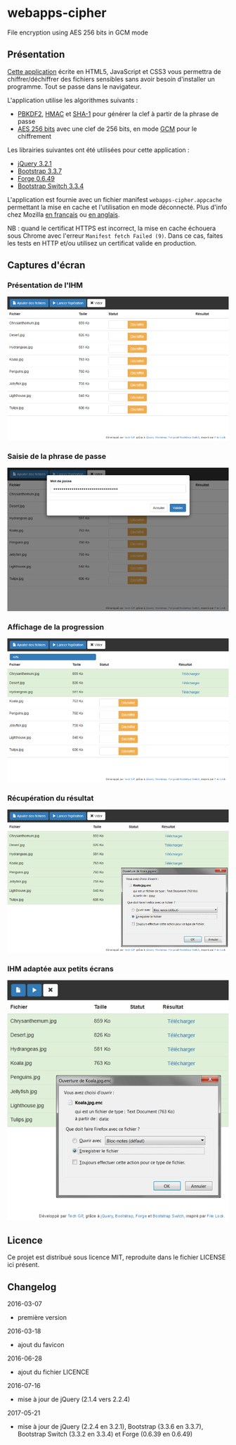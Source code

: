 # webapps-cipher

File encryption using AES 256 bits in GCM mode

## Présentation

[Cette application](http://techgp.fr/webapps/webapps-cipher.html) écrite en HTML5, JavaScript et CSS3 vous permettra de chiffrer/déchiffrer des fichiers sensibles sans avoir besoin d'installer un programme. Tout se passe dans le navigateur.

L'application utilise les algorithmes suivants :

- [PBKDF2](https://fr.wikipedia.org/wiki/PBKDF2), [HMAC](https://fr.wikipedia.org/wiki/Keyed-Hash_Message_Authentication_Code) et [SHA-1](https://fr.wikipedia.org/wiki/SHA-1) pour générer la clef à partir de la phrase de passe
- [AES 256 bits](https://fr.wikipedia.org/wiki/Advanced_Encryption_Standard) avec une clef de 256 bits, en mode [GCM](https://fr.wikipedia.org/wiki/Galois/Counter_Mode) pour le chiffrement

Les librairies suivantes ont été utilisées pour cette application :

- [jQuery 3.2.1](http://jquery.com/)
- [Bootstrap 3.3.7](http://getbootstrap.com/css/)
- [Forge 0.6.49](https://github.com/digitalbazaar/forge)
- [Bootstrap Switch 3.3.4](https://github.com/nostalgiaz/bootstrap-switch)

L'application est fournie avec un fichier manifest `webapps-cipher.appcache` permettant la mise en cache et l'utilisation en mode déconnecté. Plus d'info chez Mozilla [en français](https://developer.mozilla.org/fr/docs/Utiliser_Application_Cache) ou [en anglais](https://developer.mozilla.org/en-US/docs/Web/HTML/Using_the_application_cache).

NB : quand le certificat HTTPS est incorrect, la mise en cache échouera sous Chrome avec l'erreur `Manifest fetch Failed (9)`. Dans ce cas, faites les tests en HTTP et/ou utilisez un certificat valide en production.

## Captures d'écran

### Présentation de l'IHM

![Présentation de l'IHM](./screenshots/webapps-cipher-1.png)

### Saisie de la phrase de passe

![Saisie de la phrase de passe](./screenshots/webapps-cipher-2.png)

### Affichage de la progression

![Affichage de la progression](./screenshots/webapps-cipher-3.png)

### Récupération du résultat

![Récupération du résultat](./screenshots/webapps-cipher-4.png)

### IHM adaptée aux petits écrans

![IHM adaptée aux petits écrans](./screenshots/webapps-cipher-5.png)

## Licence

Ce projet est distribué sous licence MIT, reproduite dans le fichier LICENSE ici présent.

## Changelog

2016-03-07
- première version

2016-03-18
- ajout du favicon

2016-06-28
- ajout du fichier LICENCE

2016-07-16
- mise à jour de jQuery (2.1.4 vers 2.2.4)

2017-05-21
- mise à jour de jQuery (2.2.4 en 3.2.1), Bootstrap (3.3.6 en 3.3.7), Bootstrap Switch (3.3.2 en 3.3.4) et Forge (0.6.39 en 0.6.49)
